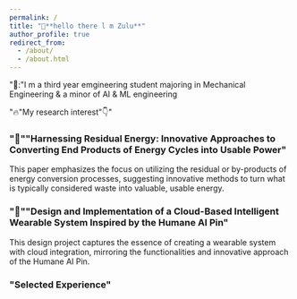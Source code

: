```yaml
---
permalink: /
title: "🚀**hello there l m Zulu**"
author_profile: true
redirect_from: 
  - /about/
  - /about.html
---
```

"🦾:"I m a third year emgineering student  majoring in Mechanical Engineering & a minor of AI & ML engineering

"🔥"My research interest"👇"

### "🥇""Harnessing Residual Energy: Innovative Approaches to Converting End Products of Energy Cycles into Usable Power"

This paper emphasizes the focus on utilizing the residual or by-products of energy conversion processes, suggesting innovative methods to turn what is typically considered waste into valuable, usable energy.


### "🥈""Design and Implementation of a Cloud-Based Intelligent Wearable System Inspired by the Humane AI Pin"

This design project captures the essence of creating a wearable system with cloud integration, mirroring the functionalities and innovative approach of the Humane AI Pin.



### "Selected Experience"
